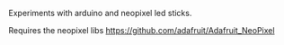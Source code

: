 Experiments with arduino and neopixel led sticks.

Requires the neopixel libs https://github.com/adafruit/Adafruit_NeoPixel
